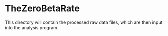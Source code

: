 # TheZeroBetaRate

This directory will contain the processed raw data files, which are then input into the analysis program.



